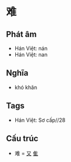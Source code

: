 # 难

## Phát âm
* Hán Việt: nán
* Hán Việt: nan

## Nghĩa
* khó khăn

## Tags
* Hán Việt: Sơ cấp//28

## Cấu trúc
* 难 = [又](又.md) [隹](隹.md)

<script>window.HANZI_FIELD='难';</script>